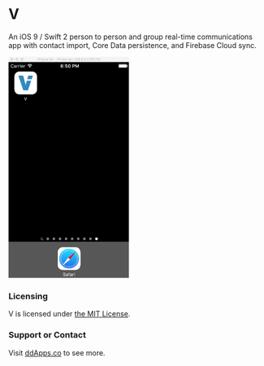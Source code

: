 # V
An iOS 9 / Swift 2 person to person and group real-time communications app with contact import, Core Data persistence, and Firebase Cloud sync.

![](art/screenshot/V04.gif?raw=true)

### Licensing
V is licensed under [the MIT License](LICENSE).

### Support or Contact
Visit [ddApps.co](http://ddapps.co) to see more.
